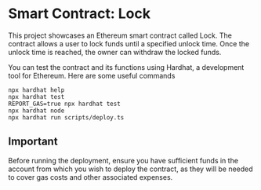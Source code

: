 # Smart Contract: Lock

This project showcases an Ethereum smart contract called Lock. The contract allows a user to lock funds until a specified unlock time. Once the unlock time is reached, the owner can withdraw the locked funds.

You can test the contract and its functions using Hardhat, a development tool for Ethereum. Here are some useful commands

```shell
npx hardhat help
npx hardhat test
REPORT_GAS=true npx hardhat test
npx hardhat node
npx hardhat run scripts/deploy.ts
```

## Important

Before running the deployment, ensure you have sufficient funds in the account from which you wish to deploy the contract, as they will be needed to cover gas costs and other associated expenses.
